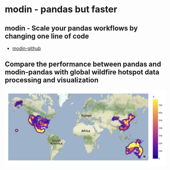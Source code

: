 # modin - pandas but faster #
## modin - Scale your pandas workflows by changing one line of code ##

- [modin-github](https://github.com/modin-project/modin)

## Compare the performance between pandas and modin-pandas with global wildfire hotspot data processing and visualization ##
![Wildfire Hotspots Hetmap ](https://github.com/prodramp/python-projects/raw/main/images/heatmap-wildfire-hotspots.png)
